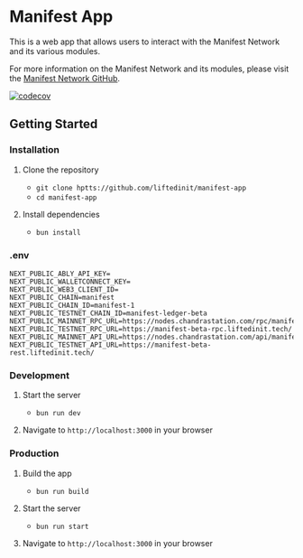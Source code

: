 # Manifest App

This is a web app that allows users to interact with the Manifest Network and its various modules.

For more information on the Manifest Network and its modules, please visit the [Manifest Network GitHub](https://github.com/liftedinit/manifest-ledger).

[![codecov](https://codecov.io/gh/liftedinit/manifest-app/branch/main/graph/badge.svg)](https://codecov.io/gh/liftedinit/manifest-app)

## Getting Started

### Installation

1. Clone the repository

   - `git clone hptts://github.com/liftedinit/manifest-app`
   - `cd manifest-app`

2. Install dependencies
   - `bun install`

### .env

```
NEXT_PUBLIC_ABLY_API_KEY=
NEXT_PUBLIC_WALLETCONNECT_KEY=
NEXT_PUBLIC_WEB3_CLIENT_ID=
NEXT_PUBLIC_CHAIN=manifest
NEXT_PUBLIC_CHAIN_ID=manifest-1
NEXT_PUBLIC_TESTNET_CHAIN_ID=manifest-ledger-beta
NEXT_PUBLIC_MAINNET_RPC_URL=https://nodes.chandrastation.com/rpc/manifest/
NEXT_PUBLIC_TESTNET_RPC_URL=https://manifest-beta-rpc.liftedinit.tech/
NEXT_PUBLIC_MAINNET_API_URL=https://nodes.chandrastation.com/api/manifest/
NEXT_PUBLIC_TESTNET_API_URL=https://manifest-beta-rest.liftedinit.tech/
```

### Development

1. Start the server

   - `bun run dev`

2. Navigate to `http://localhost:3000` in your browser

### Production

1. Build the app

   - `bun run build`

2. Start the server

   - `bun run start`

3. Navigate to `http://localhost:3000` in your browser
